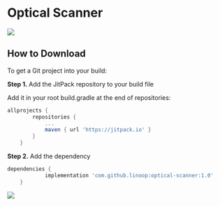 # Optical Scanner

[![](https://jitpack.io/v/linoop/optical-scanner.svg)](https://jitpack.io/#linoop/optical-scanner)


How to Download
---------------

To get a Git project into your build:

**Step 1.** Add the JitPack repository to your build file

Add it in your root build.gradle at the end of repositories:

```gradle
allprojects {
		repositories {
			...
			maven { url 'https://jitpack.io' }
		}
	}
```

**Step 2.** Add the dependency

```gradle
dependencies {
	        implementation 'com.github.linoop:optical-scanner:1.0'
	}
```

[![](https://jitpack.io/v/linoop/optical-scanner.svg)](https://jitpack.io/#linoop/optical-scanner)
